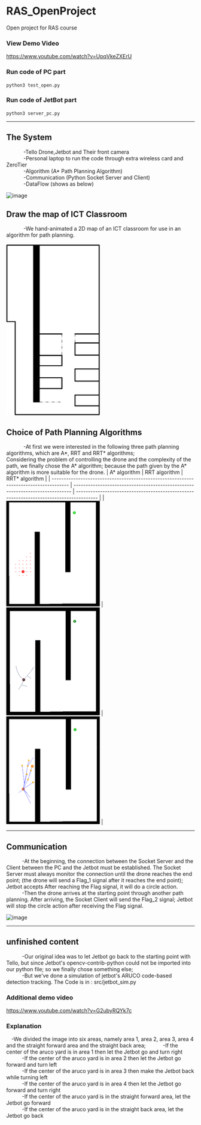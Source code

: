 # RAS_OpenProject
Open project for RAS course
### View Demo Video
https://www.youtube.com/watch?v=UpqVkeZXErU
### Run code of PC part
``` shell
python3 test_open.py
```
### Run code of JetBot part
``` shell
python3 server_pc.py
```

---

## The System
&emsp;&emsp;&emsp; -Tello Drone,Jetbot and Their front camera <br />
&emsp;&emsp;&emsp; -Personal laptop to run the code through extra wireless card and ZeroTier <br />
&emsp;&emsp;&emsp; -Algorithm (A* Path Planning Algorithm) <br />
&emsp;&emsp;&emsp; -Communication (Python Socket Server and Client) <br />
&emsp;&emsp;&emsp; -DataFlow (shows as below) <br />

![image](https://user-images.githubusercontent.com/71862228/168425580-b627fbd7-3d8f-4bbb-94d8-56436c87244d.png)
## Draw the map of ICT Classroom
&emsp;&emsp;&emsp; -We hand-animated a 2D map of an ICT classroom for use in an algorithm for path planning. <br />
<br />
<img src="img/map.jpeg" width=250>
## Choice of Path Planning Algorithms
&emsp;&emsp;&emsp; -At first we were interested in the following three path planning algorithms, which are A*, RRT and RRT* algorithms;<br />
Considering the problem of controlling the drone and the complexity of the path, we finally chose the A* algorithm; because the path given by the A* algorithm is more suitable for the drone.
| A* algorithm                                                                          | RRT algorithm                                                                 | RRT* algorithm                                                                          |
| ------------------------------------------------------------------------------------- | ----------------------------------------------------------------------------- | --------------------------------------------------------------------------------------- |
| <img src="img/a_star.gif" width=250> | <img src="img/rrt.gif" width=250> | <img src="img/rrt_star.gif" width=250> |

---
## Communication
&emsp;&emsp;&emsp;-At the beginning, the connection between the Socket Server and the Client between the PC and the Jetbot must be established. The Socket Server must always monitor the connection until the drone reaches the end point; (the drone will send a Flag_1 signal after it reaches the end point); Jetbot accepts After reaching the Flag signal, it will do a circle action. <br />
&emsp;&emsp;&emsp;-Then the drone arrives at the starting point through another path planning. After arriving, the Socket Client will send the Flag_2 signal; Jetbot will stop the circle action after receiving the Flag signal.

![image](https://user-images.githubusercontent.com/71862228/168427106-8f1d4d42-0ae7-43d0-8ebe-5cc1f336e1eb.png)

---
## unfinished content
&emsp;&emsp;&emsp;-Our original idea was to let Jetbot go back to the starting point with Tello, but since Jetbot's opencv-contrib-python could not be imported into our python file; so we finally chose something else; <br />
&emsp;&emsp;&emsp;-But we've done a simulation of jetbot's ARUCO code-based detection tracking. The Code is in : src/jetbot_sim.py
### Additional demo video
https://www.youtube.com/watch?v=G2ubyRQYk7c
### Explanation
&emsp;-We divided the image into six areas, namely area 1, area 2, area 3, area 4 and the straight forward area and the straight back area;
&emsp;&emsp;&emsp;-If the center of the aruco yard is in area 1 then let the Jetbot go and turn right<br />
&emsp;&emsp;&emsp;-If the center of the aruco yard is in area 2 then let the Jetbot go forward and turn left<br />
&emsp;&emsp;&emsp;-If the center of the aruco yard is in area 3 then make the Jetbot back while turning left<br />
&emsp;&emsp;&emsp;-If the center of the aruco yard is in area 4 then let the Jetbot go forward and turn right<br />
&emsp;&emsp;&emsp;-If the center of the aruco yard is in the straight forward area, let the Jetbot go forward<br />
&emsp;&emsp;&emsp;-If the center of the aruco yard is in the straight back area, let the Jetbot go back<br />
